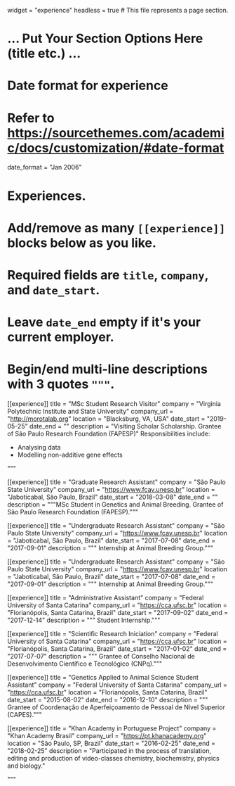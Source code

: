 widget = "experience"
headless = true  # This file represents a page section.

# ... Put Your Section Options Here (title etc.) ...

# Date format for experience
#   Refer to https://sourcethemes.com/academic/docs/customization/#date-format
date_format = "Jan 2006"

# Experiences.
#   Add/remove as many `[[experience]]` blocks below as you like.
#   Required fields are `title`, `company`, and `date_start`.
#   Leave `date_end` empty if it's your current employer.
#   Begin/end multi-line descriptions with 3 quotes `"""`.
[[experience]]
  title = "MSc Student Research Visitor"
  company = "Virginia Polytechnic Institute and State University"
  company_url = "http://morotalab.org"
  location = "Blacksburg, VA, USA"
  date_start = "2019-05-25"
  date_end = ""
  description = "Visiting Scholar Scholarship. Grantee of São Paulo Research Foundation (FAPESP)"
  Responsibilities include:
  
  * Analysing data
  * Modelling non-additive gene effects

  """

[[experience]]
  title = "Graduate Research Assistant"
  company = "São Paulo State University"
  company_url = "https://www.fcav.unesp.br"
  location = "Jaboticabal, São Paulo, Brazil"
  date_start = "2018-03-08"
  date_end = ""
  description = """MSc Student in Genetics and Animal Breeding. Grantee of São Paulo Research Foundation (FAPESP)."""
  
 
  [[experience]]
  title = "Undergraduate Research Assistant"
  company = "São Paulo State University"
  company_url = "https://www.fcav.unesp.br"
  location = "Jaboticabal, São Paulo, Brazil"
  date_start = "2017-07-08"
  date_end = "2017-09-01"
  description = """ Internship at Animal Breeding Group."""
  
   [[experience]]
  title = "Undergraduate Research Assistant"
  company = "São Paulo State University"
  company_url = "https://www.fcav.unesp.br"
  location = "Jaboticabal, São Paulo, Brazil"
  date_start = "2017-07-08"
  date_end = "2017-09-01"
  description = """ Internship at Animal Breeding Group."""
  
   [[experience]]
  title = "Administrative Assistant"
  company = "Federal University of Santa Catarina"
  company_url = "https://cca.ufsc.br"
  location = "Florianópolis, Santa Catarina, Brazil"
  date_start = "2017-09-02"
  date_end = "2017-12-14"
  description = """ Student Internship."""
  
   [[experience]]
  title = "Scientific Research Iniciation"
  company = "Federal University of Santa Catarina"
  company_url = "https://cca.ufsc.br"
  location = "Florianópolis, Santa Catarina, Brazil"
  date_start = "2017-01-02"
  date_end = "2017-07-07"
  description = """ Grantee of Conselho Nacional de Desenvolvimento Científico e Tecnológico
(CNPq)."""

[[experience]]
  title = "Genetics Applied to Animal Science Student Assistant"
  company = "Federal University of Santa Catarina"
  company_url = "https://cca.ufsc.br"
  location = "Florianópolis, Santa Catarina, Brazil"
  date_start = "2015-08-02"
  date_end = "2016-12-10"
  description = """ Grantee of Coordenação de Aperfeiçoamento de Pessoal de Nível Superior
(CAPES)."""
  
  [[experience]]
  title = "Khan Academy in Portuguese Project"
  company = "Khan Academy Brasil"
  company_url = "https://pt.khanacademy.org"
  location = "São Paulo, SP, Brazil"
  date_start = "2016-02-25"
  date_end = "2018-02-25"
  description = "Participated in the process of translation, editing and
production of video-classes chemistry, biochemistry, physics and biology."
 
  """
